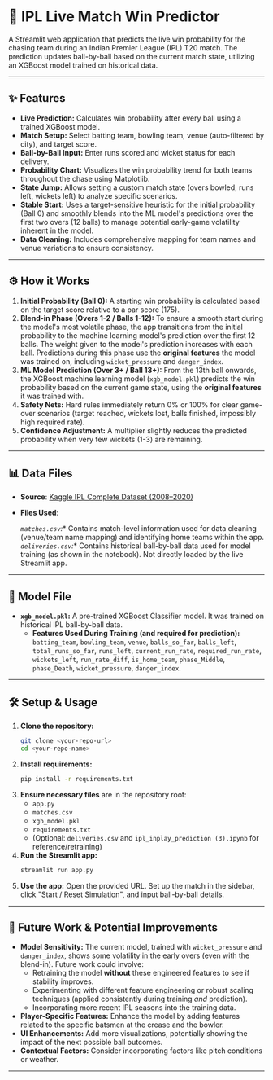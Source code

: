 # 🏏 IPL Live Match Win Predictor

A Streamlit web application that predicts the live win probability for the chasing team during an Indian Premier League (IPL) T20 match. The prediction updates ball-by-ball based on the current match state, utilizing an XGBoost model trained on historical data.

---

## ✨ Features

* **Live Prediction:** Calculates win probability after every ball using a trained XGBoost model.
* **Match Setup:** Select batting team, bowling team, venue (auto-filtered by city), and target score.
* **Ball-by-Ball Input:** Enter runs scored and wicket status for each delivery.
* **Probability Chart:** Visualizes the win probability trend for both teams throughout the chase using Matplotlib.
* **State Jump:** Allows setting a custom match state (overs bowled, runs left, wickets left) to analyze specific scenarios.
* **Stable Start:** Uses a target-sensitive heuristic for the initial probability (Ball 0) and smoothly blends into the ML model's predictions over the first two overs (12 balls) to manage potential early-game volatility inherent in the model.
* **Data Cleaning:** Includes comprehensive mapping for team names and venue variations to ensure consistency.

---

## ⚙️ How it Works

1.  **Initial Probability (Ball 0):** A starting win probability is calculated based on the target score relative to a par score (175).
2.  **Blend-in Phase (Overs 1-2 / Balls 1-12):** To ensure a smooth start during the model's most volatile phase, the app transitions from the initial probability to the machine learning model's prediction over the first 12 balls. The weight given to the model's prediction increases with each ball. Predictions during this phase use the **original features** the model was trained on, including `wicket_pressure` and `danger_index`.
3.  **ML Model Prediction (Over 3+ / Ball 13+):** From the 13th ball onwards, the XGBoost machine learning model (`xgb_model.pkl`) predicts the win probability based on the current game state, using the **original features** it was trained with.
4.  **Safety Nets:** Hard rules immediately return 0% or 100% for clear game-over scenarios (target reached, wickets lost, balls finished, impossibly high required rate).
5.  **Confidence Adjustment:** A multiplier slightly reduces the predicted probability when very few wickets (1-3) are remaining.

---

## 📊 Data Files

* **Source**: [Kaggle IPL Complete Dataset (2008–2020)](https://www.kaggle.com/datasets/patrickb1912/ipl-complete-dataset-20082020)
* **Files Used**:

    *`matches.csv`:** Contains match-level information used for data cleaning (venue/team name mapping) and identifying home teams within the app.
    *`deliveries.csv`:** Contains historical ball-by-ball data used for model training (as shown in the notebook). Not directly loaded by the live Streamlit app.

---

## 🤖 Model File

* **`xgb_model.pkl`:** A pre-trained XGBoost Classifier model. It was trained on historical IPL ball-by-ball data.
    * **Features Used During Training (and required for prediction):** `batting_team`, `bowling_team`, `venue`, `balls_so_far`, `balls_left`, `total_runs_so_far`, `runs_left`, `current_run_rate`, `required_run_rate`, `wickets_left`, `run_rate_diff`, `is_home_team`, `phase_Middle`, `phase_Death`, `wicket_pressure`, `danger_index`.

---

## 🛠️ Setup & Usage

1.  **Clone the repository:**
    ```bash
    git clone <your-repo-url>
    cd <your-repo-name>
    ```
2.  **Install requirements:**
    ```bash
    pip install -r requirements.txt
    ```
3.  **Ensure necessary files** are in the repository root:
    * `app.py`
    * `matches.csv`
    * `xgb_model.pkl`
    * `requirements.txt`
    * (Optional: `deliveries.csv` and `ipl_inplay_prediction (3).ipynb` for reference/retraining)
4.  **Run the Streamlit app:**
    ```bash
    streamlit run app.py
    ```
5.  **Use the app:** Open the provided URL. Set up the match in the sidebar, click "Start / Reset Simulation", and input ball-by-ball details.

---

## 🌱 Future Work & Potential Improvements

* **Model Sensitivity:** The current model, trained with `wicket_pressure` and `danger_index`, shows some volatility in the early overs (even with the blend-in). Future work could involve:
    * Retraining the model **without** these engineered features to see if stability improves.
    * Experimenting with different feature engineering or robust scaling techniques (applied consistently during training *and* prediction).
    * Incorporating more recent IPL seasons into the training data.
* **Player-Specific Features:** Enhance the model by adding features related to the specific batsmen at the crease and the bowler.
* **UI Enhancements:** Add more visualizations, potentially showing the impact of the next possible ball outcomes.
* **Contextual Factors:** Consider incorporating factors like pitch conditions or weather.

---

